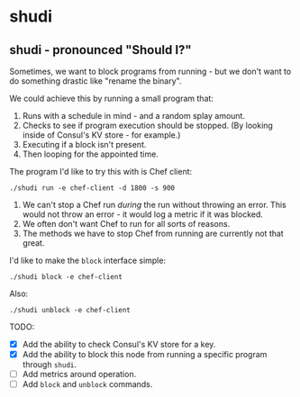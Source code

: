 shudi
=============

## shudi - pronounced "Should I?"

Sometimes, we want to block programs from running - but we don't want to do something drastic like "rename the binary".

We could achieve this by running a small program that:

1. Runs with a schedule in mind - and a random splay amount.
2. Checks to see if program execution should be stopped. (By looking inside of Consul's KV store - for example.)
3. Executing if a block isn't present.
4. Then looping for the appointed time.

The program I'd like to try this with is Chef client:

`./shudi run -e chef-client -d 1800 -s 900`

1. We can't stop a Chef run *during* the run without throwing an error. This would not throw an error - it would log a metric if it was blocked.
2. We often don't want Chef to run for all sorts of reasons.
3. The methods we have to stop Chef from running are currently not that great.

I'd like to make the `block` interface simple:

`./shudi block -e chef-client`

Also:

`./shudi unblock -e chef-client`

TODO:

- [x] Add the ability to check Consul's KV store for a key.
- [x] Add the ability to block this node from running a specific program through `shudi`.
- [ ] Add metrics around operation.
- [ ] Add `block` and `unblock` commands.
